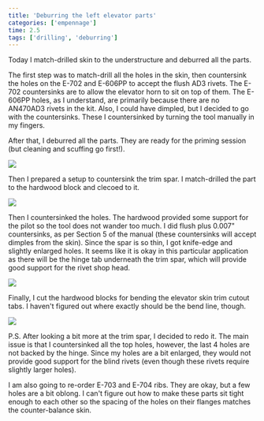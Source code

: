 ```yaml
---
title: 'Deburring the left elevator parts'
categories: ['empennage']
time: 2.5
tags: ['drilling', 'deburring']
---
```


Today I match-drilled skin to the understructure and deburred all the parts.

<!-- more -->

The first step was to match-drill all the holes in the skin, then countersink the holes on the E-702 and E-606PP to accept the flush AD3 rivets. The E-702 countersinks are to allow the elevator horn to sit on top of them. The E-606PP holes, as I understand, are primarily because there are no AN470AD3 rivets in the kit. Also, I could have dimpled, but I decided to go with the countersinks. These I countersinked by turning the tool manually in my fingers.

After that, I deburred all the parts. They are ready for the priming session (but cleaning and scuffing go first!).

![](0-parts-deburred.jpeg)

Then I prepared a setup to countersink the trim spar. I match-drilled the part to the hardwood block and clecoed to it.

![](1-countersinking-setup.jpeg)

Then I countersinked the holes. The hardwood provided some support for the pilot so the tool does not wander too much. I did flush plus 0.007" countersinks, as per Section 5 of the manual (these countersinks will accept dimples from the skin). Since the spar is so thin, I got knife-edge and slightly enlarged holes. It seems like it is okay in this particular application as there will be the hinge tab underneath the trim spar, which will provide good support for the rivet shop head.

![](2-countersinks.jpeg)

Finally, I cut the hardwood blocks for bending the elevator skin trim cutout tabs. I haven't figured out where exactly should be the bend line, though.

![](3-bending-blocks.jpeg)

P.S. After looking a bit more at the trim spar, I decided to redo it. The main issue is that I countersinked all the top holes, however, the last 4 holes are not backed by the hinge. Since my holes are a bit enlarged, they would not provide good support for the blind rivets (even though these rivets require slightly larger holes).

I am also going to re-order E-703 and E-704 ribs. They are okay, but a few holes are a bit oblong. I can't figure out how to make these parts sit tight enough to each other so the spacing of the holes on their flanges matches the counter-balance skin.
